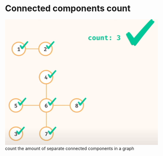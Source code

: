 # Connected components count

![img.png](img.png)
count the amount of separate connected components in a graph